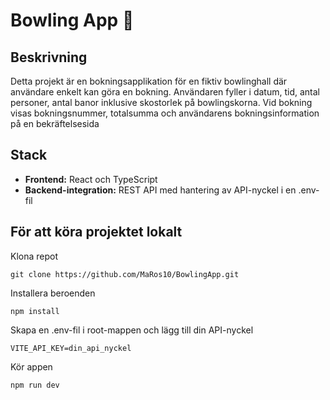 # Bowling App 🎳

##  Beskrivning
Detta projekt är en bokningsapplikation för en fiktiv bowlinghall där användare enkelt kan göra en bokning. Användaren fyller i datum, tid, antal personer, antal banor inklusive skostorlek på bowlingskorna. Vid bokning visas bokningsnummer, totalsumma och användarens bokningsinformation på en bekräftelsesida

## Stack
- **Frontend:** React och TypeScript
- **Backend-integration:** REST API med hantering av API-nyckel i en .env-fil

## För att köra projektet lokalt
Klona repot 
```
git clone https://github.com/MaRos10/BowlingApp.git
```
Installera beroenden
```
npm install
```
Skapa en .env-fil i root-mappen och lägg till din API-nyckel
```
VITE_API_KEY=din_api_nyckel
```
Kör appen
```
npm run dev
```
